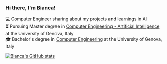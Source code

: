 
### Hi there, I'm Bianca!

💻 Computer Engineer sharing about my projects and learnings in AI <br/>
⏳ Pursuing Master degree in [Computer Engineering - Artificial Intelligence](https://corsi.unige.it/corsi/11160) at the University of Genova, Italy <br/>
🎓 Bachelor's degree in [Computer Engineering](https://corsi.unige.it/corsi/8719) at the University of Genova, Italy <br/>

[![Bianca's GitHub stats](https://github-readme-stats.vercel.app/api?username=biaperass&count_private=true&show_icons=true)](https://github.com/biaperass/github-readme-stats)



  

